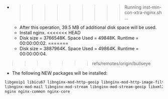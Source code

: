 * >>>>>>>>> Running inst-min-con-xtra-nginx.sh ...
  * After this operation, 39.5 MB of additional disk space will be used.
  * Install nginx.
<<<<<<< HEAD
  * Disk size = 3766548K. Space Used = 49848K. Runtime = 00:00:00:02.
=======
  * Disk size = 3887964K. Space Used = 49864K. Runtime = 00:00:00:04.
>>>>>>> refs/remotes/origin/bullseye
  * The following NEW packages will be installed:
  ```bash
libgeoip1 libicu67 libnginx-mod-http-geoip libnginx-mod-http-image-filter libnginx-mod-http-xslt-filter
libnginx-mod-mail libnginx-mod-stream libnginx-mod-stream-geoip libxml2 libxslt1.1
nginx nginx-common nginx-core
  ```
